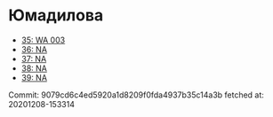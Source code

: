 # Юмадилова
- [35: WA 003](35.md)
- [36: NA](36.md)
- [37: NA](37.md)
- [38: NA](38.md)
- [39: NA](39.md)

Commit: 9079cd6c4ed5920a1d8209f0fda4937b35c14a3b
 fetched at: 20201208-153314
